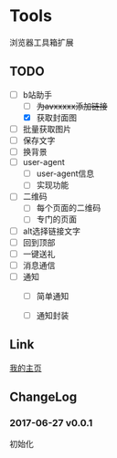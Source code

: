 # Tools
浏览器工具箱扩展

## TODO
- [ ] b站助手
    - [ ] ~~为avxxxxx添加链接~~
    - [x] 获取封面图
- [ ] 批量获取图片
- [ ] 保存文字
- [ ] 换背景
- [ ] user-agent
    - [ ] user-agent信息
    - [ ] 实现功能
- [ ] 二维码
    - [ ] 每个页面的二维码
    - [ ] 专门的页面
- [ ] alt选择链接文字
- [ ] 回到顶部
- [ ] 一键送礼
- [ ] 消息通信
- [ ] 通知
    - [ ] 简单通知
    - [ ] 通知封装


## Link
[我的主页](http://github.com/fakaka)

## ChangeLog

### 2017-06-27 v0.0.1
初始化
